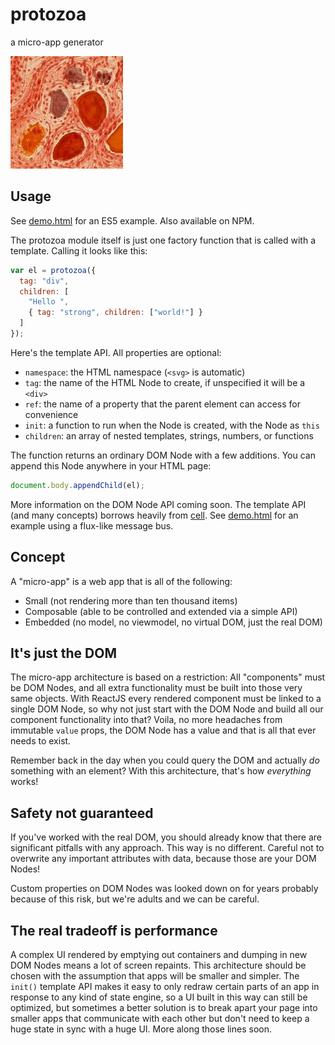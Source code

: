 # protozoa
a micro-app generator

![protozoa logo](logo.jpg)

## Usage
See [demo.html](demo.html) for an ES5 example. Also available on NPM.

The protozoa module itself is just one factory function that is called with a template. Calling it looks like this:

```js
var el = protozoa({
  tag: "div",
  children: [
    "Hello ",
    { tag: "strong", children: ["world!"] }
  ]
});
```

Here's the template API. All properties are optional:
- `namespace`: the HTML namespace (`<svg>` is automatic)
- `tag`: the name of the HTML Node to create, if unspecified it will be a `<div>`
- `ref`: the name of a property that the parent element can access for convenience
- `init`: a function to run when the Node is created, with the Node as `this`
- `children`: an array of nested templates, strings, numbers, or functions

The function returns an ordinary DOM Node with a few additions. You can append this Node anywhere in your HTML page:

```js
document.body.appendChild(el);
```

More information on the DOM Node API coming soon. The template API (and many concepts) borrows heavily from [cell](https://www.celljs.org/). See [demo.html](demo.html) for an example using a flux-like message bus.

## Concept
A "micro-app" is a web app that is all of the following:
- Small (not rendering more than ten thousand items)
- Composable (able to be controlled and extended via a simple API)
- Embedded (no model, no viewmodel, no virtual DOM, just the real DOM)

## It's just the DOM
The micro-app architecture is based on a restriction: All "components" must be DOM Nodes, and all extra functionality must be built into those very same objects. With ReactJS every rendered component must be linked to a single DOM Node, so why not just start with the DOM Node and build all our component functionality into that? Voila, no more headaches from immutable `value` props, the DOM Node has a value and that is all that ever needs to exist.

Remember back in the day when you could query the DOM and actually *do* something with an element? With this architecture, that's how *everything* works!

## Safety not guaranteed
If you've worked with the real DOM, you should already know that there are significant pitfalls with any approach. This way is no different. Careful not to overwrite any important attributes with data, because those are your DOM Nodes!

Custom properties on DOM Nodes was looked down on for years probably because of this risk, but we're adults and we can be careful.

## The real tradeoff is performance
A complex UI rendered by emptying out containers and dumping in new DOM Nodes means a lot of screen repaints. This architecture should be chosen with the assumption that apps will be smaller and simpler. The `init()` template API makes it easy to only redraw certain parts of an app in response to any kind of state engine, so a UI built in this way can still be optimized, but sometimes a better solution is to break apart your page into smaller apps that communicate with each other but don't need to keep a huge state in sync with a huge UI. More along those lines soon.
